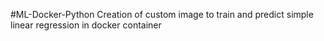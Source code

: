 #ML-Docker-Python
Creation of custom image to train and predict simple linear regression in docker container
